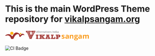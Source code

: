 # This is the main WordPress Theme repository for [vikalpsangam.org](http://vikalpsangam.org)

![](./images/logo-large.png)

![CI Badge](https://github.com/moxon6/vikalpsangam.org/workflows/CI/badge.svg)
